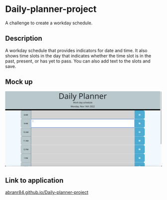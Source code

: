 # Daily-planner-project

A challenge to create a workday schedule.

## Description

A workday schedule that provides indicators for date and time. It also shows time slots in the day that indicates whether the time slot is in the past, present, or has yet to pass. You can also add text to the slots and save.

## Mock up

![](./assets/images/ss-daily-planner.png)

## Link to application

[abranr84.github.io/Daily-planner-project](abranr84.github.io/Daily-planner-project)
